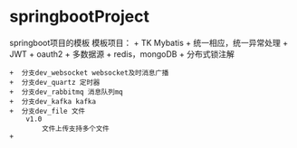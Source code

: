 # springbootProject
springboot项目的模板
模板项目：
	+ TK Mybatis 
	+ 统一相应，统一异常处理
	+ JWT + oauth2
	+ 多数据源
	+ redis，mongoDB
	+ 分布式锁注解
	
	+  分支dev_websocket websocket及时消息广播
	+  分支dev_quartz 定时器
	+  分支dev_rabbitmq 消息队列mq
	+  分支dev_kafka kafka
	+  分支dev_file 文件
	    v1.0 
	        文件上传支持多个文件
	+ 